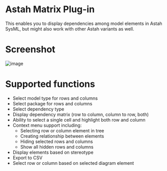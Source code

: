 # Astah Matrix Plug-in

This enables you to display dependencies among model elements
in Astah SysML, but might also work with other Astah variants
as well.

# Screenshot

![image](https://github.com/modeldriven-hu/astah-matrix/assets/8182138/f3eeaa30-bc6d-4f92-a0b0-6c3af266867b)

# Supported functions

- Select model type for rows and columns
- Select package for rows and columns
- Select dependency type
- Display dependency matrix (row to column, column to row, both)
- Ability to select a single cell and highlight both row and column
- Context menu support including:
    - Selecting row or column element in tree
    - Creating relationship between elements
    - Hiding selected rows and columns
    - Show all hidden rows and columns
- Display elements based on stereotype
- Export to CSV
- Select row or column based on selected diagram element

